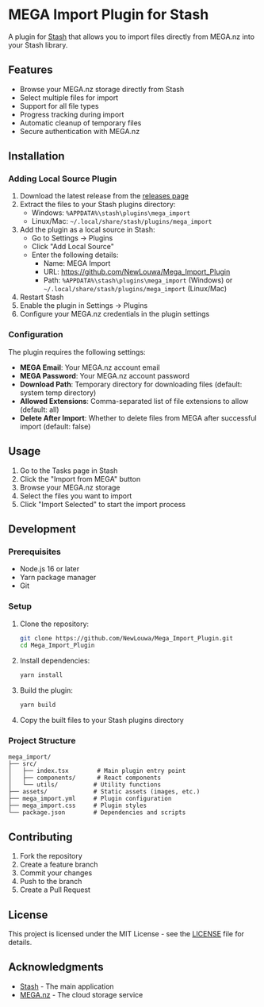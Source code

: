 # MEGA Import Plugin for Stash

A plugin for [Stash](https://github.com/stashapp/stash) that allows you to import files directly from MEGA.nz into your Stash library.

## Features

- Browse your MEGA.nz storage directly from Stash
- Select multiple files for import
- Support for all file types
- Progress tracking during import
- Automatic cleanup of temporary files
- Secure authentication with MEGA.nz

## Installation

### Adding Local Source Plugin

1. Download the latest release from the [releases page](https://github.com/NewLouwa/Mega_Import_Plugin/releases)
2. Extract the files to your Stash plugins directory:
   - Windows: `%APPDATA%\stash\plugins\mega_import`
   - Linux/Mac: `~/.local/share/stash/plugins/mega_import`
3. Add the plugin as a local source in Stash:
   - Go to Settings -> Plugins
   - Click "Add Local Source"
   - Enter the following details:
     - Name: MEGA Import
     - URL: https://github.com/NewLouwa/Mega_Import_Plugin
     - Path: `%APPDATA%\stash\plugins\mega_import` (Windows) or `~/.local/share/stash/plugins/mega_import` (Linux/Mac)
4. Restart Stash
5. Enable the plugin in Settings -> Plugins
6. Configure your MEGA.nz credentials in the plugin settings

### Configuration

The plugin requires the following settings:

- **MEGA Email**: Your MEGA.nz account email
- **MEGA Password**: Your MEGA.nz account password
- **Download Path**: Temporary directory for downloading files (default: system temp directory)
- **Allowed Extensions**: Comma-separated list of file extensions to allow (default: all)
- **Delete After Import**: Whether to delete files from MEGA after successful import (default: false)

## Usage

1. Go to the Tasks page in Stash
2. Click the "Import from MEGA" button
3. Browse your MEGA.nz storage
4. Select the files you want to import
5. Click "Import Selected" to start the import process

## Development

### Prerequisites

- Node.js 16 or later
- Yarn package manager
- Git

### Setup

1. Clone the repository:
   ```bash
   git clone https://github.com/NewLouwa/Mega_Import_Plugin.git
   cd Mega_Import_Plugin
   ```

2. Install dependencies:
   ```bash
   yarn install
   ```

3. Build the plugin:
   ```bash
   yarn build
   ```

4. Copy the built files to your Stash plugins directory

### Project Structure

```
mega_import/
├── src/
│   ├── index.tsx        # Main plugin entry point
│   ├── components/      # React components
│   └── utils/          # Utility functions
├── assets/             # Static assets (images, etc.)
├── mega_import.yml     # Plugin configuration
├── mega_import.css     # Plugin styles
└── package.json        # Dependencies and scripts
```

## Contributing

1. Fork the repository
2. Create a feature branch
3. Commit your changes
4. Push to the branch
5. Create a Pull Request

## License

This project is licensed under the MIT License - see the [LICENSE](LICENSE) file for details.

## Acknowledgments

- [Stash](https://github.com/stashapp/stash) - The main application
- [MEGA.nz](https://mega.nz) - The cloud storage service 